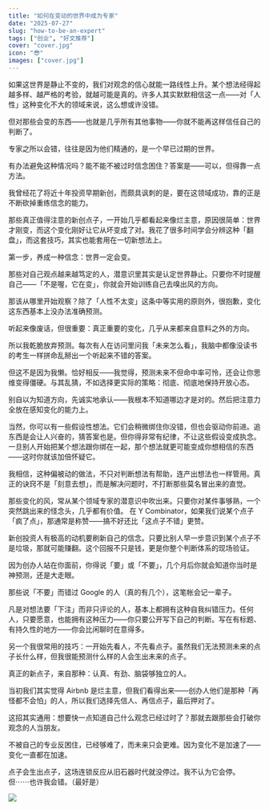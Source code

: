 ```yaml
---
title: "如何在变动的世界中成为专家"
date: "2025-07-27"
slug: "how-to-be-an-expert"
tags: ["创业", "好文推荐"]
cover: "cover.jpg"
icon: "😎"
images: ["cover.jpg"]
---
```

如果这世界是静止不变的，我们对观念的信心就能一路线性上升。某个想法经得起越多样、越严格的考验，就越可能是真的。许多人其实默默相信这一点——对「人性」这种变化不大的领域来说，这么想或许没错。



但对那些会变的东西——也就是几乎所有其他事物——你就不能再这样信任自己的判断了。



专家之所以会错，往往是因为他们精通的，是一个早已过期的世界。



有办法避免这种情况吗？能不能不被过时信念困住？答案是——可以，但得靠一点方法。



我曾经花了将近十年投资早期新创，而颇具讽刺的是，要在这领域成功，靠的正是不断砍掉重练信念的能力。



那些真正值得注意的新创点子，一开始几乎都看起来像烂主意，原因很简单：世界才刚变，而这个变化刚好让它从坏变成了对。我花了很多时间学会分辨这种「翻盘」，而这套技巧，其实也能套用在一切新想法上。



第一步，养成一种信念：世界一定会变。



那些对自己观点越来越笃定的人，潜意识里其实是认定世界静止。只要你不时提醒自己——「不是喔，它在变」，你就会开始训练自己去嗅出风的方向。



那该从哪里开始观察？除了「人性不太变」这条中等实用的原则外，很抱歉，变化这东西基本上没办法准确预测。



听起来像废话，但很重要：真正重要的变化，几乎从来都来自意料之外的方向。



所以我乾脆放弃预测。每次有人在访问里问我「未来怎么看」，我脑中都像没读书的考生一样拼命乱掰出一个听起来不错的答案。



但这不是因为我懒。恰好相反——我觉得，预测未来不但命中率可怜，还会让你思维变得僵硬。与其乱猜，不如选择更实际的策略：彻底、彻底地保持开放心态。



别自以为知道方向，先诚实地承认——我根本不知道哪边才是对的。然后把注意力全放在感知变化的能力上。



当然，你可以有一些假设性想法。它们会稍微绑住你没错，但也会驱动你前进。追东西是会让人兴奋的，猜答案也是。但你得非常有纪律，不让这些假设变成执念。
一旦别人开始把某个想法跟你绑在一起，那个想法就更可能变成你想相信的东西——这时你就该加倍怀疑它。



我相信，这种偏被动的做法，不只对判断想法有帮助，连产出想法也一样管用。真正的诀窍不是「刻意去想」，而是解决问题时，不打断那些莫名冒出来的直觉。



那些变化的风，常从某个领域专家的潜意识中吹出来。只要你对某件事够熟，一个突然跳出来的怪念头，几乎都有价值。
在 Y Combinator，如果我们说某个点子「疯了点」，那通常是称赞——搞不好还比「这点子不错」更赞。



新创投资人有极高的动机要刷新自己的信念。只要比别人早一步意识到某个点子不是垃圾，那就可能赚翻。这个回报不只是钱，更是你整个判断体系的现场验证。



因为创办人站在你面前，你得说「要」或「不要」，几个月后你就会知道你当时是神预测，还是大走眼。



那些说「不要」而错过 Google 的人（真的有几个），这笔帐会记一辈子。



凡是对想法要「下注」而非只评论的人，基本上都拥有这种自我纠错压力。任何人，只要愿意，也能拥有这种压力——你只要公开写下自己的判断。写在有标题、有持久性的地方——你会比闲聊时在意得多。



另一个我很常用的技巧：一开始先看人，不先看点子。虽然我们无法预测未来的点子长什么样，但我很能预测什么样的人会生出未来的点子。



真正的新点子，来自那种：认真、有劲、脑袋够独立的人。



当初我们其实觉得 Airbnb 是烂主意，但我们看得出来——创办人他们是那种「再怪都不会怕」的人，所以我们选择先信人、再信点子，最后押对了。



这招其实通用：想要快一点知道自己什么观念已经过时了？那就去跟那些会打破你观念的人当朋友。



不被自己的专业反困住，已经够难了，而未来只会更难。因为变化不是加速了——变化一直都在加速。



点子会生出点子，这场连锁反应从旧石器时代就没停过。我不认为它会停。
但⋯⋯也许我会错。（最好是）




![](https://prod-files-secure.s3.us-west-2.amazonaws.com/112d0858-5090-4d34-a606-b75eb8d65fd2/46476355-9cf3-4e99-9b7a-3531bc426380/1000202064.png?X-Amz-Algorithm=AWS4-HMAC-SHA256&X-Amz-Content-Sha256=UNSIGNED-PAYLOAD&X-Amz-Credential=ASIAZI2LB466TIJMSQ3U%2F20250828%2Fus-west-2%2Fs3%2Faws4_request&X-Amz-Date=20250828T194251Z&X-Amz-Expires=3600&X-Amz-Security-Token=IQoJb3JpZ2luX2VjEFQaCXVzLXdlc3QtMiJHMEUCIH2cAjL%2B0ejObRCGOCH%2BPMhm9zW5aJ9KTrXv%2B3voh2LSAiEAiDzGYivy4igXSaMKTlK4%2FeQ0YrPDJGYWFRfgmPJt7VIqiAQIrP%2F%2F%2F%2F%2F%2F%2F%2F%2F%2FARAAGgw2Mzc0MjMxODM4MDUiDHME%2FzlBa3O0Zu%2Bk%2FCrcA9X3zHBDJxdIKWbX5eHvZmhVeojCQ1LwRN0UG4VdC%2BaxahvjqFuLiMjKIuHUPfvINDUUNHKcqQ2S5RwGqaPixjVLyFG68%2BC2waTFNXYQSns7O%2FZ4ei%2BV2jVPrk1vCtIhtUkehZg3ykkt1qxv1mpusR148LNO95b6m9VezFdHi8KE%2B2ZWVzRgredXBo6CuQZNAm91nzUuxosn1YpHmD5BFIjmPmisKQ3TSAw0UBCigg4RyvX1RHUTth1gbOMZwUp9pwWQmyWVgG8EtYTCltd1JEZyT6a4dJ8OyMqww1Kb9Zh7a5r5WnqTevTTQJ5FJ5RADjQUjkyuxGCbuJELiLBmUo0o699qza1i%2Bme8wrS2sJiSqVD0O4UNkRcMlwzyIiWf64CO2zbnLYjrmwXWIT8sqqAq3E3mlMtgIUbV1rc8Yd7IAYq01Qf26sKMEM9wjO2e3iKgvap7MV4kO8QSg9xi%2F8Pu3sQMKML%2BYBO1mXgNBuoH5XAKcAAwD%2BmW6gm%2B9L7yvVOxrDUBhqKLjCiL%2FzpO6TBTDEw9KXVsd1cfYnMk3rooUy8eZ0w4DWbw49CzFyIkrEW%2F9UzyKzV%2FYgjQrJyOFqrJT7rBxa1Wdd7gxHkUVr9fyaA8KCIocLUBWVXkMO%2FXwsUGOqUBesxqGXCPFc39PYC1tqFlbBa5dOvMkr2k598rzuMg6mGNmyFOvV2MVNYqqLs%2FLTAfgZPepT4NTlBAKe7bgi9nvL8CZkn0Eo75KJspD6rD2Cw36%2BZi6rQAR33IYi8Q7P7vDy8pc3KcPgtgQNk1kHNIftOc38jQ2pdRu66Eu%2F%2FgbGT7DYrLIupZzHNbObhdqn2nsii129dy6UxrVD3YGbzyvi6Z%2BGi2&X-Amz-Signature=859010f10454a4782caba96cc70ca8455e245c67850d336aaed698bb012d4f84&X-Amz-SignedHeaders=host&x-amz-checksum-mode=ENABLED&x-id=GetObject)

